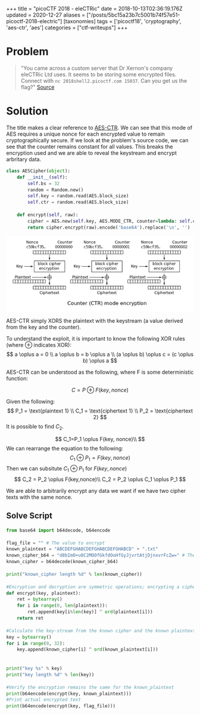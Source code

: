 +++
title = "picoCTF 2018 - eleCTRic"
date = 2018-10-13T02:36:19.176Z
updated = 2020-12-27
aliases = ["/posts/5bc15a23b7c5001b74f57e51-picoctf-2018-electric"]
[taxonomies]
tags = ['picoctf18', 'cryptography', 'aes-ctr', 'aes']
categories = ["ctf-writeups"]
+++

# Problem
> "You came across a custom server that Dr Xernon's company eleCTRic Ltd uses. It seems to be storing some encrypted files. Connect with `nc 2018shell2.picoctf.com 15037`. Can you get us the flag?" [Source](https://2018shell2.picoctf.com/static/61d78e61c2bd099775499bba7edc1d62/eleCTRic.py)

# Solution

The title makes a clear reference to [AES-CTR](https://en.wikipedia.org/wiki/Block_cipher_mode_of_operation#Counter_(CTR)). 
We can see that this mode of AES requires a unique nonce for each encrypted value to remain cryptographically secure. 
If we look at the problem's source code, we can see that the counter remains constant for all values. 
This breaks the encryption used and we are able to reveal the keystream and encrypt arbritary data.

```python
class AESCipher(object):
    def __init__(self):
        self.bs = 32
        random = Random.new()
        self.key = random.read(AES.block_size)
        self.ctr = random.read(AES.block_size)

    def encrypt(self, raw):
        cipher = AES.new(self.key, AES.MODE_CTR, counter=lambda: self.ctr)
        return cipher.encrypt(raw).encode('base64').replace('\n', '')
```

<!-- more -->

![](5bc12eb5b7c5001b74f57e49.png)

AES-CTR simply XORS the plaintext with the keystream (a value derived from the key and the counter).

To understand the exploit, it is important to know the following XOR rules (where ⊕ indicates XOR):
$$
a \oplus a = 0 \\
a \oplus b = b \oplus a \\
(a \oplus b) \oplus c = (c \oplus b) \oplus a
$$

AES-CTR can be understood as the following, where F is some deterministic function:

$$
C = P \oplus F(key, nonce)
$$ 

Given the following:
$$
P_1 = \text{plaintext 1} \\
C_1 = \text{ciphertext 1} \\
P_2 = \text{ciphertext 2}
$$
It is possible to find $C_2$.

$$
C_1=P_1 \oplus F(key, nonce)\\
$$
We can rearrange the equation to the following:
$$
C_1 \oplus P_1 = F(key, nonce)
$$
Then we can subsitute $C_1 \oplus P_1$ for $F(key, nonce)$
$$
C_2 = P_2 \oplus F(key,nonce)\\
C_2 = P_2 \oplus C_1 \oplus P_1
$$

We are able to arbitrarily encrypt any data we want if we have two cipher texts with the same nonce.

## Solve Script
```python
from base64 import b64decode, b64encode

flag_file = "" # The value to encrypt
known_plaintext = "ABCDEFGHABCDEFGHABCDEFGHABCD" + ".txt"
known_cipher_b64 = "d8bImO+u0C2MOOfGkfdOoHfGyJjvrtAtjDjnxvrFcZw=" # The encrypted version of known_plaintext
known_cipher = b64decode(known_cipher_b64)

print("known_cipher length %d" % len(known_cipher))

#Encryption and decryption are symmetric operations; encrypting a ciphertext will reveal its value
def encrypt(key, plaintext):
    ret = bytearray()
    for i in range(0, len(plaintext)):
        ret.append(key[i%len(key)] ^ ord(plaintext[i]))
    return ret

#Calculate the key-stream from the known cipher and the known plaintext
key = bytearray()
for i in range(0, 32):
    key.append(known_cipher[i] ^ ord(known_plaintext[i]))


print("key %s" % key)
print("key length %d" % len(key))

#Verify the encryption remains the same for the known_plaintext
print(b64encode(encrypt(key, known_plaintext)))
#Print actual encrypted text
print(b64encode(encrypt(key, flag_file)))
```
